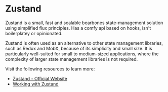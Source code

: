 # Zustand

Zustand is a small, fast and scalable bearbones state-management solution using simplified flux principles. Has a comfy api based on hooks, isn't boilerplatey or opinionated.

Zustand is often used as an alternative to other state management libraries, such as Redux and MobX, because of its simplicity and small size. It is particularly well-suited for small to medium-sized applications, where the complexity of larger state management libraries is not required.

Visit the following resources to learn more:

- [Zustand - Official Website](https://github.com/pmndrs/zustand)
- [Working with Zustand](https://tkdodo.eu/blog/working-with-zustand)
